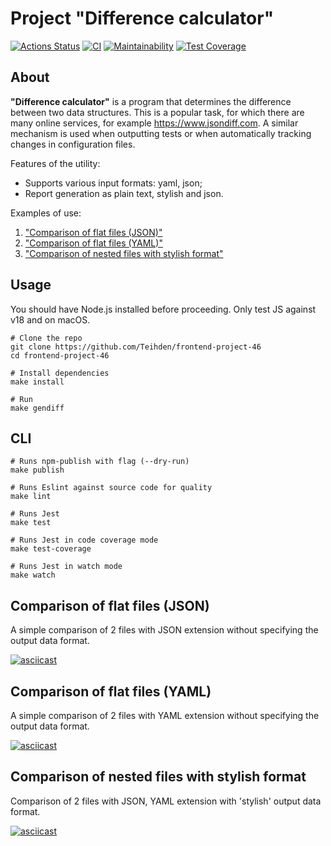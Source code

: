 # Project "Difference calculator"
[![Actions Status](https://github.com/Teihden/frontend-project-46/workflows/hexlet-check/badge.svg)](https://github.com/Teihden/frontend-project-46/actions)
[![CI](https://github.com/Teihden/frontend-project-46/workflows/CI/badge.svg)](https://github.com/Teihden/frontend-project-46/actions/workflows/CI.yml)
[![Maintainability](https://api.codeclimate.com/v1/badges/5ab8768fe7cee2f58d42/maintainability)](https://codeclimate.com/github/Teihden/frontend-project-46/maintainability)
[![Test Coverage](https://api.codeclimate.com/v1/badges/5ab8768fe7cee2f58d42/test_coverage)](https://codeclimate.com/github/Teihden/frontend-project-46/test_coverage)

## About

**"Difference calculator"** is a program that determines the difference between two data structures. This is a popular task, for which there are many online services, for example https://www.jsondiff.com. A similar mechanism is used when outputting tests or when automatically tracking changes in configuration files.

Features of the utility:
- Supports various input formats: yaml, json;
- Report generation as plain text, stylish and json.

Examples of use:
1. <a href="#default-comparison-flat-json">"Comparison of flat files (JSON)"</a>
2. <a href="#default-comparison-flat-yaml">"Comparison of flat files (YAML)"</a>
3. <a href="#stylish-comparison-nested">"Comparison of nested files with stylish format"</a>

## Usage

You should have Node.js installed before proceeding. Only test JS against v18 and on macOS.

```shell
# Clone the repo
git clone https://github.com/Teihden/frontend-project-46
cd frontend-project-46

# Install dependencies
make install

# Run
make gendiff
```

## CLI

```shell
# Runs npm-publish with flag (--dry-run)
make publish

# Runs Eslint against source code for quality
make lint

# Runs Jest
make test

# Runs Jest in code coverage mode
make test-coverage

# Runs Jest in watch mode
make watch
```

<h2 id="default-comparison-flat-json">Comparison of flat files (JSON)</h2>
A simple comparison of 2 files with JSON extension without specifying the output data format.

[![asciicast](https://asciinema.org/a/7sU9EunQioHYImc29l4pHZV3a.svg)](https://asciinema.org/a/7sU9EunQioHYImc29l4pHZV3a)

<h2 id="default-comparison-flat-yaml">Comparison of flat files (YAML)</h2>
A simple comparison of 2 files with YAML extension without specifying the output data format.

[![asciicast](https://asciinema.org/a/GTH1BIYqlh7SxvtZMpt1GefAl.svg)](https://asciinema.org/a/GTH1BIYqlh7SxvtZMpt1GefAl)

<h2 id="stylish-comparison-nested">Comparison of nested files with stylish format</h2>
Comparison of 2 files with JSON, YAML extension with 'stylish' output data format.

[![asciicast](https://asciinema.org/a/77YK08vIftMVdLtiv0pizz6jm.svg)](https://asciinema.org/a/77YK08vIftMVdLtiv0pizz6jm)
